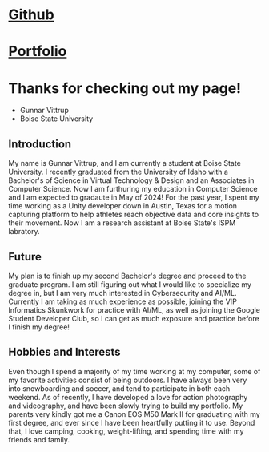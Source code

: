 # [Github](https://github.com/gvittrup)
# [Portfolio](https://gunnarvittrup.myportfolio.com)
# Thanks for checking out my page!

* Gunnar Vittrup
* Boise State University

## Introduction

My name is Gunnar Vittrup, and I am currently a student at Boise State University. I recently graduated from the University of Idaho with a Bachelor's of Science in Virtual Technology & Design and an Associates in Computer Science. Now I am furthuring my education in Computer Science and I am expected to gradaute in May of 2024! For the past year, I spent my time working as a Unity developer down in Austin, Texas for a motion capturing platform to help athletes reach objective data and core insights to their movement. Now I am a research assistant at Boise State's ISPM labratory.

## Future

My plan is to finish up my second Bachelor's degree and proceed to the graduate program. I am still figuring out what I would like to specialize my degree in, but I am very much interested in Cybersecurity and AI/ML. Currently I am taking as much experience as possible, joining the VIP Informatics Skunkwork for practice with AI/ML, as well as joining the Google Student Developer Club, so I can get as much exposure and practice before I finish my degree!

## Hobbies and Interests

Even though I spend a majority of my time working at my computer, some of my favorite activities consist of being outdoors. I have always been very into snowboarding and soccer, and tend to participate in both each weekend. As of recently, I have developed a love for action photography and videography, and have been slowly trying to build my portfolio. My parents very kindly got me a Canon EOS M50 Mark II for graduating with my first degree, and ever since I have been heartfully putting it to use. Beyond that, I love camping, cooking, weight-lifting, and spending time with my friends and family. 


